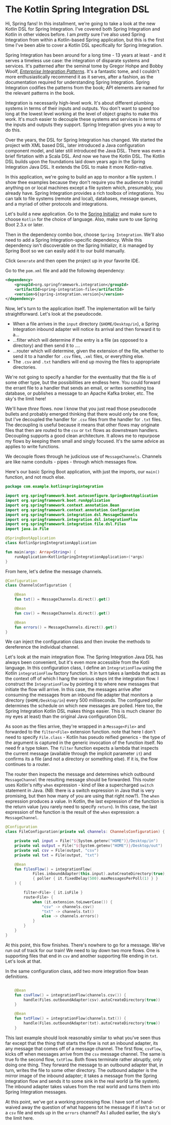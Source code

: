 # The Kotlin Spring Integration DSL 

Hi, Spring fans! In this installment, we're going to take a look at the new Kotlin DSL for Spring Integration. I've covered both Spring Integration and Kotlin in other videos before.   I am _pretty_ sure I've also used Spring Integration from within a Kotlin-based Spring application, but this is the first time I've been able to cover a Kotlin DSL specifically for Spring Integration. 

Spring Integration has been around for a long time  - 13 years at least - and it serves a timeless use case: the integration of disparate systems and services. It's patterned after the seminal tome by Gregor Hohpe and Bobby Woolf, [_Enterprise Integration Patterns_](https://www.amazon.com/Enterprise-Integration-Patterns-Designing-Deploying/dp/0321200683). It's a fantastic tome, and I couldn't more enthusiastically recommend it as it serves, after a fashion, as the documentation required for understanding Spring Integration. Spring Integration codifies the patterns from the book; API elements are named for the relevant patterns in the book. 

Integration is necessarily high-level work. It's about different plumbing systems in terms of their inputs and outputs. You don't want to spend too long at the lowest level working at the level of object graphs to make this work. It's much easier to decouple these systems and services in terms of the inputs and outputs they support. Spring Integration gives you a way to do this.

Over the years, the DSL for Spring Integration has changed. We started the project with XML based DSL, later introduced a Java configuration component model, and later still introduced the Java DSL. There was even a brief flirtation with a Scala DSL. And now we have the Kotlin DSL. The Kotlin DSL builds upon the foundations laid down years ago in the Spring Integration Java DSL. It extends the DSL to make it more Kotlin-native. 

In this application, we're going to build an app to monitor a file system. I show thee examples because they don't require you the audience to install anything on or local machines except a file system which, presumably, you already have. Spring Integration provides a rich toolbox of integrations. You can talk to file systems (remote and local), databases, message queues, and a myriad of other protocols and integrations. 

Let's build a new application. Go to the [Spring Initializr](http://start.spring.io) and make sure to choose `Kotlin` for the choice of language. Also, make sure to use Spring Boot 2.3.x or later. 

Then in the dependency combo box, choose `Spring Integration`. We'll also need to add a Spring Integration-specific dependency. While this dependency isn't discoverable on the Spring Initializr, it _is_ managed by Spring Boot so we can easily add it to our build manually. 

Click `Generate` and then open the project up in your favorite IDE. 

Go to the `pom.xml` file and add the following dependency:


```xml
<dependency>
    <groupId>org.springframework.integration</groupId>
    <artifactId>spring-integration-file</artifactId>
    <version>${spring-integration.version}</version>
</dependency>
```

Now, let's turn to the application itself. The implementation will be fairly straightforward. Let's look at the pseudocode.

* When a file arrives in the `input` directory (`$HOME/Desktop/in`), a Spring Integration inbound adapter will notice its arrival and then forward it to a...
* ...filter which will determine if the entry is a file (as opposed to a directory) and then send it to ....
* ...router which will determine, given the extension of the file, whether to send it to a handler for `.csv` files, `.xml` files, or everything else. 
* The `.csv` and `.txt` handlers will end up moving the files to appropriate directories. 

We're not going to specify a handler for the eventuality that the file is of some other type, but the possibilities are endless here. You could forward the errant file to a handler that sends an email, or writes something toa database, or publishes a message to an Apache Kafka broker, etc. The sky's the limit here! 

We'll have _three_ flows. now I know that you just read those pseudocode bullets and probably emerged thinking that there would only be one flow, but I've decoupled the handler for `.csv` files from the handler for `.txt` files. The decoupling is useful because it means that other flows may originate files that then are routed to the `csv` or `txt` flows as downstream handlers. Decoupling supports a good clean architecture. It allows me to repurpose my flows by keeping them small and singly focused. It's the same advice as applies to write functions. 

We decouple flows through he judicious use of `MessageChannels`. Channels are like name conduits - pipes - through which messages flow. 

Here's our basic Spring Boot application, with just the imports, our `main()` function, and not much else.


```kotlin
package com.example.kotlinspringintegration

import org.springframework.boot.autoconfigure.SpringBootApplication
import org.springframework.boot.runApplication
import org.springframework.context.annotation.Bean
import org.springframework.context.annotation.Configuration
import org.springframework.integration.dsl.MessageChannels
import org.springframework.integration.dsl.integrationFlow
import org.springframework.integration.file.dsl.Files
import java.io.File

@SpringBootApplication
class KotlinSpringIntegrationApplication

fun main(args: Array<String>) {
    runApplication<KotlinSpringIntegrationApplication>(*args)
}
```

From here, let's define the message channels.


```kotlin
@Configuration
class ChannelsConfiguration {

    @Bean
    fun txt() = MessageChannels.direct().get()

    @Bean
    fun csv() = MessageChannels.direct().get()

    @Bean
    fun errors() = MessageChannels.direct().get()
}
```


We can inject the configuration class and then invoke the methods to dereference the individual channel. 

Let's look at the main integration flow. The Spring Integration Java DSL has always been convenient, but it's even more accessible from the Kotli language. In this configuration class, I define an `IntegrationFlow` using the Kotlin `integrationFlow` factory function. It in turn takes a lambda that acts as the context off of which I hang the various steps int the integration flow. I construct the `IntegrationFlow` by pointing it to where new messages that initiate the flow will arrive. In this case, the messages arrive after consuming the messages from an inbound file adapter that monitors a directory (`$HOME/Desktop/in`) every 500 milliseconds. The configured poller determines the schedule on which new messages are polled. Here too, the Spring Integration Kotlin DSL makes things easier. This is much cleaner (to my eyes at least) than the original Java configuration DSL. 

As soon as the files arrive, they're wrapped in a `Message<File>` and forwarded to the `filter<File>` extension function. note that here I don't need to specify `File.class` - Kotlin has pseudo reified generics - the type of the argument is captured in the generic invocation of the function itself. No need fr a type token. The `filter` function expects a lambda that inspects the current message (available through the implicit parameter `it`) and confirms its a file (and not a directory or something else). If it is, the flow continues to a router.

The router then inspects the message and determines which outbound `MessageChannel` the resulting message should be forwarded. This router uses Kotlin's nifty `when` expression - kind of like a supercharged `switch` statement in Java. (NB: there is a switch expression in Java that is very promising, but then how many of you are using that right now?). The `when` expression produces a value. In Kotlin, the last expression of the function is the return value (you rarely need to specify `return`).  In this case, the last expression of the function is the result of the `when` expression: a `MessageChannel`. 


```kotlin 
@Configuration
class FileConfiguration(private val channels: ChannelsConfiguration) {

    private val input = File("${System.getenv("HOME")}/Desktop/in")
    private val output = File("${System.getenv("HOME")}/Desktop/out")
    private val csv = File(output, "csv")
    private val txt = File(output, "txt")

    @Bean
    fun filesFlow() = integrationFlow(
            Files.inboundAdapter(this.input).autoCreateDirectory(true),
            { poller { it.fixedDelay(500).maxMessagesPerPoll(1) } }
    ) {

        filter<File> { it.isFile }
        route<File> {
            when (it.extension.toLowerCase()) {
                "csv" -> channels.csv()
                "txt" -> channels.txt()
                else -> channels.errors()
            }
        }
    }
}

```


At this point, this flow finishes. There's nowhere to go for a message. We've run out of track for our train! We need to lay down two more flows. One is supporting files that end in `csv` and another supporting file ending in `txt`. Let's look at that.

In the same configuration class, add two more integration flow bean definitions. 

```kotlin

    @Bean
    fun csvFlow() = integrationFlow(channels.csv()) {
        handle(Files.outboundAdapter(csv).autoCreateDirectory(true))
    }

    @Bean
    fun txtFlow() = integrationFlow(channels.txt()) {
        handle(Files.outboundAdapter(txt).autoCreateDirectory(true))
    }
````

This last example should look reasonably similar to what you've seen thus far except that the thing that starts the flow is not an inbound adapter, its any message that comes off of a message channel. The first flow, `csvFlow`, kicks off when messages arrive from the `csv` message channel. The same is true fo the second flow, `txtFlow`. Both flows terminate rather abruptly, only doing one thing. They forward the message to an outbound adapter that, in turn, writes the file to some other directory. The outbound adapter is the mirror image of the inbound adapter; it takes a message from the Spring Integration flow and sends it to some sink in the real world (a file system). The inbound adapter takes values from the real world and turns them into Spring Integration messages. 

At this point, we've got a working processing flow. I have sort of hand-waived away the question of what happens tot he message if it isn't a `txt` or a `csv` file and ends up in the `errors` channel? As I alluded earlier, the sky's the limit here.


